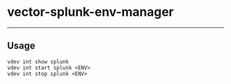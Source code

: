 # vector-splunk-env-manager

-----

## Usage

```text
vdev int show splunk
vdev int start splunk <ENV>
vdev int stop splunk <ENV>
```
